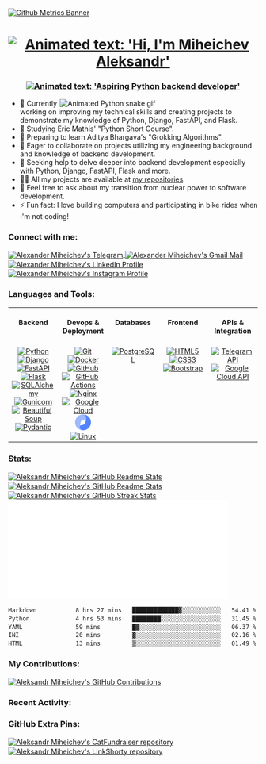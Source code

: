<a href="https://github.com/lowlighter/metrics">
  <img align="center" src="https://user-images.githubusercontent.com/74038190/240304586-d48893bd-0757-481c-8d7e-ba3e163feae7.png" alt="Github Metrics Banner" />
</a>

<h1 align="center">
    <a href="https://git.io/typing-svg">
      <img src="https://readme-typing-svg.demolab.com?font=Righteous&size=35&duration=4999&pause=1000&color=000000&center=true&vCenter=true&width=650&height=40&lines=Hi+%F0%9F%91%8B%2C+I'm+Miheichev+Aleksandr!" 
           alt="Animated text: 'Hi, I'm Miheichev Aleksandr'" />
    </a>
</h1>

<h3 align="center">
    <a href="https://git.io/typing-svg">
      <img src="https://readme-typing-svg.demolab.com?font=Righteous&size=20&duration=4999&pause=1000&color=000000&center=true&vCenter=true&width=650&height=40&lines=Aspiring Python backend developer" 
           alt="Animated text: 'Aspiring Python backend developer'" />
    </a>
</h3>

<img align="right" width="400" src="https://cdn.dribbble.com/users/926537/screenshots/4502924/python-2.gif" alt="Animated Python snake gif" >

- 🔭 Currently working on improving my technical skills and creating projects to demonstrate my knowledge of Python, Django, FastAPI, and Flask.
- 🌱 Studying Eric Mathis' "Python Short Course".
- 📖 Preparing to learn Aditya Bhargava's "Grokking Algorithms".
- 👯 Eager to collaborate on projects utilizing my engineering background and knowledge of backend development.
- 🤝 Seeking help to delve deeper into backend development especially with Python, Django, FastAPI, Flask and more.
- 👨‍💻 All my projects are available at [my repositories](https://github.com/aleksandr-miheichev?tab=repositories).
- 💬 Feel free to ask about my transition from nuclear power to software development.
- ⚡ Fun fact: I love building computers and participating in bike rides when I'm not coding!

<h3 align="left">Connect with me:</h3>

<p align="left">
  <a href="https://t.me/aleksandr_miheichev" target="_blank" rel="noopener noreferrer"> 
    <img align="center" height="32" width="32" src="https://cdn.simpleicons.org/telegram" alt="Alexander Miheichev's Telegram" /> 
  </a>  
  <a href="mailto:aleksandr.miheichev.prof@gmail.com" target="_blank" rel="noopener noreferrer">
    <img align="center" height="32" width="32" src="https://cdn.simpleicons.org/gmail" alt="Alexander Miheichev's Gmail Mail" />
  </a>
  <a href="https://linkedin.com/in/aleksandr-miheichev" target="_blank" rel="noopener noreferrer">
    <img align="center" height="32" width="32" src="https://cdn.simpleicons.org/linkedin" alt="Alexander Miheichev's LinkedIn Profile" />
  </a>
  <a href="https://instagram.com/aleksandr_miheichev" target="_blank" rel="noopener noreferrer">
    <img align="center" height="32" width="32" src="https://cdn.simpleicons.org/instagram" alt="Alexander Miheichev's Instagram Profile" />
  </a>
</p>

<h3 align="left">Languages and Tools:</h3>

<table>
  <tr>
    <td valign="top" width="20%">
        <h4 align="center">Backend</h4>
    </td>
    <td valign="top" width="20%">
        <h4 align="center">Devops & Deployment</h4>
    </td>
    <td valign="top" width="20%">
        <h4 align="center">Databases</h4>
    </td>
    <td valign="top" width="20%">
        <h4 align="center">Frontend</h4>
    </td>
    <td valign="top" width="20%">
        <h4 align="center">APIs & Integration</h4>
    </td>
  </tr>
  <tr>  
    <td valign="top" width="20%"> 
        <div align="center">  
            <a href="https://www.python.org/" target="_blank" rel="noopener noreferrer"> 
                <img height="32" width="32" src="https://cdn.simpleicons.org/python" alt="Python" /> 
            </a> 
            <a href="https://www.djangoproject.com/" target="_blank" rel="noopener noreferrer">
                <img height="32" width="32" src="https://cdn.simpleicons.org/django" alt="Django" />
            </a>  
            <a href="https://fastapi.tiangolo.com/" target="_blank" rel="noopener noreferrer">
                <img height="32" width="32" src="https://cdn.simpleicons.org/fastapi" alt="FastAPI" />
            </a>
            <a href="https://flask.palletsprojects.com/en/" target="_blank" rel="noopener noreferrer">
                <img height="32" width="32" src="https://cdn.simpleicons.org/flask" alt="Flask" />
            </a>  
            <a href="https://www.sqlalchemy.org/" target="_blank" rel="noopener noreferrer">
                <img height="32" width="32" src="https://cdn.jsdelivr.net/gh/devicons/devicon/icons/sqlalchemy/sqlalchemy-original.svg" alt="SQLAlchemy" />
            </a>  
            <a href="https://gunicorn.org/" target="_blank" rel="noopener noreferrer">
                <img height="32" width="32" src="https://cdn.simpleicons.org/gunicorn" alt="Gunicorn" />
            </a> 
            <a href="https://www.crummy.com/software/BeautifulSoup/" target="_blank" rel="noopener noreferrer">
                <img height="32" width="32" src="https://play-lh.googleusercontent.com/yMjUC6LBh7uOCK6wUcIEf5MHZQmSqDPXoInOQLZzw0DWQsPJuvkwSymX2zI4Ok7i_BY" alt="Beautiful Soup" />
            </a> 
            <a href="https://docs.pydantic.dev/latest/" target="_blank" rel="noopener noreferrer">
                <img height="32" width="32" src="https://cdn.simpleicons.org/pydantic" alt="Pydantic" />
            </a> 
        </div>
    </td>
    <td valign="top" width="20%"> 
        <div align="center">  
            <a href="https://git-scm.com/" target="_blank" rel="noopener noreferrer"> 
                <img height="32" width="32" src="https://cdn.simpleicons.org/git" alt="Git" /> 
            </a> 
            <a href="https://www.docker.com/" target="_blank" rel="noopener noreferrer"> 
                <img height="32" width="32" src="https://cdn.simpleicons.org/docker" alt="Docker" /> 
            </a> 
            <a href="https://github.com/" target="_blank" rel="noopener noreferrer"> 
                <img height="32" width="32" src="https://cdn.simpleicons.org/github" alt="GitHub" /> 
            </a>
            <a href="https://docs.github.com/en/actions" target="_blank" rel="noopener noreferrer"> 
                <img height="32" width="32" src="https://cdn.simpleicons.org/githubactions" alt="GitHub Actions" /> 
            </a>
            <a href="https://nginx.org/en/" target="_blank" rel="noopener noreferrer"> 
                <img height="32" width="32" src="https://cdn.simpleicons.org/nginx" alt="Nginx" /> 
            </a>
            <a href="https://cloud.google.com/" target="_blank" rel="noopener noreferrer"> 
                <img height="32" width="32" src="https://cdn.simpleicons.org/googlecloud" alt="Google Cloud" /> 
            </a>
            <a href="https://cloud.yandex.ru/" target="_blank" rel="noopener noreferrer"> 
                <img height="32" width="32" src="/icon_duo_circ.svg" alt="Yandex Cloud" /> 
            </a>
            <a href="https://kernel.org/" target="_blank" rel="noopener noreferrer"> 
                <img height="32" width="32" src="https://cdn.simpleicons.org/linux" alt="Linux" /> 
            </a>
        </div>
    </td>
    <td valign="top" width="20%"> 
        <div align="center">  
            <a href="https://www.postgresql.org/" target="_blank" rel="noopener noreferrer"> 
                <img height="32" width="32" src="https://cdn.simpleicons.org/postgresql" alt="PostgreSQL" /> 
            </a> 
        </div>
    </td>
    <td valign="top" width="20%"> 
        <div align="center">  
            <a href="https://html.spec.whatwg.org/multipage/" target="_blank" rel="noopener noreferrer"> 
                <img height="32" width="32" src="https://cdn.simpleicons.org/html5" alt="HTML5" /> 
            </a> 
            <a href="https://www.w3.org/TR/css-2023/" target="_blank" rel="noopener noreferrer">
                <img height="32" width="32" src="https://cdn.simpleicons.org/css3" alt="CSS3" />
            </a>  
            <a href="https://getbootstrap.com/" target="_blank" rel="noopener noreferrer">
                <img height="32" width="32" src="https://cdn.simpleicons.org/bootstrap" alt="Bootstrap" />
            </a>  
        </div>
    </td>
    <td valign="top" width="20%"> 
        <div align="center">  
            <a href="https://core.telegram.org/" target="_blank" rel="noopener noreferrer"> 
                <img height="32" width="32" src="https://cdn.simpleicons.org/telegram" alt="Telegram API" /> 
            </a> 
            <a href="https://cloud.google.com/apis/docs/overview" target="_blank" rel="noopener noreferrer"> 
                <img height="32" width="32" src="https://cdn.simpleicons.org/googlecloud" alt="Google Cloud API" /> 
            </a> 
        </div>
    </td>
  </tr>
</table>

<h3 align="left">Stats:</h3>

<a href="https://github.com/anuraghazra/github-readme-stats">
  <img height=200 align="center" src="https://github-readme-stats-aleksandr-miheichev.vercel.app/api?username=aleksandr-miheichev" alt="Aleksandr Miheichev's GitHub Readme Stats" />
</a>
<a href="https://github.com/anuraghazra/github-readme-stats">
  <img height=200 align="center" src="https://github-readme-stats-aleksandr-miheichev.vercel.app/api/top-langs?username=aleksandr-miheichev&layout=compact&langs_count=8&card_width=320" alt="Aleksandr Miheichev's GitHub Readme Stats" />
</a>

<a href="https://github.com/DenverCoder1/github-readme-streak-stats">
  <img height="200" align="center" src="https://github-readme-streak-stats-aleksandr-miheichev.vercel.app/?user=aleksandr-miheichev&card_width=370" alt="Aleksandr Miheichev's GitHub Streak Stats" />
</a>
<a href="https://github.com/lowlighter/metrics">
  <img height=200 align="center" src="/metrics.plugin.achievements.compact.svg" alt="Aleksandr Miheichev's Github Metrics" />
</a>

<!--START_SECTION:waka-->

```txt
Markdown           8 hrs 27 mins   █████████████▓░░░░░░░░░░░   54.41 %
Python             4 hrs 53 mins   ████████░░░░░░░░░░░░░░░░░   31.45 %
YAML               59 mins         █▓░░░░░░░░░░░░░░░░░░░░░░░   06.37 %
INI                20 mins         ▓░░░░░░░░░░░░░░░░░░░░░░░░   02.16 %
HTML               13 mins         ▒░░░░░░░░░░░░░░░░░░░░░░░░   01.49 %
```

<!--END_SECTION:waka-->

<h3 align="left">My Contributions:</h3>

<a href="https://github.com/Platane/snk">
  <img align="center" src="https://raw.githubusercontent.com/aleksandr-miheichev/aleksandr-miheichev/output/github-contribution-grid-snake.svg" alt="Aleksandr Miheichev's GitHub Contributions" />
</a>

<h3 align="left">Recent Activity:</h3>

<!--START_SECTION:activity-->
<!--END_SECTION:activity-->

<h3 align="left">GitHub Extra Pins:</h3>

<a href="https://github.com/aleksandr-miheichev/cat_fundraiser">
  <img height=200 align="center" src="https://github-readme-stats.vercel.app/api/pin/?username=aleksandr-miheichev&repo=cat_fundraiser" alt="Aleksandr Miheichev's CatFundraiser repository" />
</a>
<a href="https://github.com/aleksandr-miheichev/link_shorty">
  <img height=200 align="center" src="https://github-readme-stats.vercel.app/api/pin/?username=aleksandr-miheichev&repo=link_shorty" alt="Aleksandr Miheichev's LinkShorty repository" />
</a>

